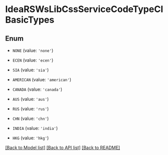 # IdeaRSWsLibCssServiceCodeTypeCIBasicTypes


## Enum

* `NONE` (value: `'none'`)

* `ECEN` (value: `'ecen'`)

* `SIA` (value: `'sia'`)

* `AMERICAN` (value: `'american'`)

* `CANADA` (value: `'canada'`)

* `AUS` (value: `'aus'`)

* `RUS` (value: `'rus'`)

* `CHN` (value: `'chn'`)

* `INDIA` (value: `'india'`)

* `HKG` (value: `'hkg'`)

[[Back to Model list]](../README.md#documentation-for-models) [[Back to API list]](../README.md#documentation-for-api-endpoints) [[Back to README]](../README.md)


